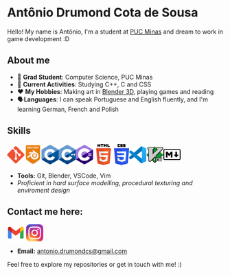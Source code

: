 # Antônio Drumond Cota de Sousa

Hello! My name is Antônio, I'm a student at [PUC Minas](https://www.pucminas.br/destaques/Paginas/default.aspx) and dream to work in game development :D


<h2> About me </h2>

- 📖 **Grad Student**: Computer Science, PUC Minas
- 🌱 **Current Activities**: Studying C++, C and CSS
- ❤️ **My Hobbies**: Making art in [Blender 3D](https://blender.org), playing games and reading
- 🗣️**Languages**: I can speak Portuguese and English fluently, and I'm learning German, French and Polish


## Skills

<img src="Images/Git.png" alt="Git" style="width:40px;" align="center"><img src="Images/Blender.png" alt="Blender" style="width:40px;" align="center"><img src="Images/C.png" alt="C" style="width:40px;" align="center"><img src="Images/CPP.png" alt="CPP" style="width:40px;" align="center"><img src="Images/Csharp.png" alt="Csharp" style="width:40px;" align="center"><img src="Images/HTML5.png" alt="HTML5" style="width:49px;" align="center"><img src="Images/CSS3.png" alt="CSS3" style="width:35px;" align="center"><img src="Images/VSCode.png" alt="VSCode" style="width:40px;" align="center"><img src="Images/Vim.png" alt="Vim" style="width:40px;" align="center"><img src="Images/Markdown.png" alt="Markdown" style="width:40px;" align="center">

- **Tools:** Git, Blender, VSCode, Vim
- *Proficient in hard surface modelling, procedural texturing and enviroment design*


## Contact me here:
<a href="mailto:antonio.drumondcs@gmail.com"><img src="Images/Gmail.png" alt="Gmail" style="width:40px;" align="center"></a> <a href="https://www.instagram.com/antoniosousa.art/"><img src="Images/Insta.png" alt="Insta" style="width:40px;" align="center"></a>
+ **Email:** antonio.drumondcs@gmail.com

Feel free to explore my repositories or get in touch with me! :)
